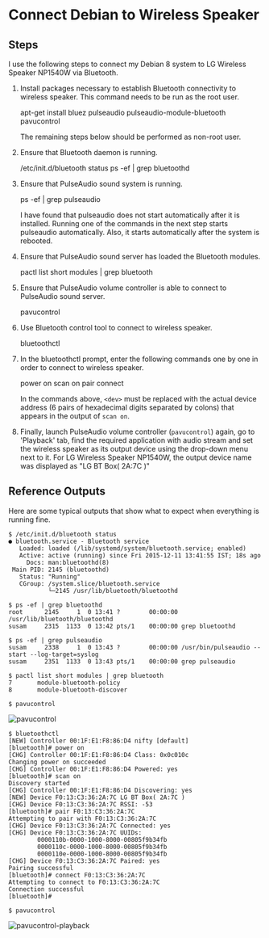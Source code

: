 Connect Debian to Wireless Speaker
==================================


Steps
-----
I use the following steps to connect my Debian 8 system to LG Wireless
Speaker NP1540W via Bluetooth.

  1. Install packages necessary to establish Bluetooth connectivity to
     wireless speaker. This command needs to be run as the root user.

        apt-get install bluez pulseaudio pulseaudio-module-bluetooth pavucontrol 

     The remaining steps below should be performed as non-root user.

  2. Ensure that Bluetooth daemon is running.

        /etc/init.d/bluetooth status
        ps -ef | grep bluetoothd

  3. Ensure that PulseAudio sound system is running.

        ps -ef | grep pulseaudio

     I have found that pulseaudio does not start automatically after it
     is installed. Running one of the commands in the next step starts
     pulseaudio automatically. Also, it starts automatically after the
     system is rebooted.

  4. Ensure that PulseAudio sound server has loaded the Bluetooth
     modules.

        pactl list short modules | grep bluetooth

  5. Ensure that PulseAudio volume controller is able to connect to
     PulseAudio sound server.

        pavucontrol

  6. Use Bluetooth control tool to connect to wireless speaker.

        bluetoothctl

  7. In the bluetoothctl prompt, enter the following commands one by one
     in order to connect to wireless speaker.

        power on
        scan on
        pair <dev>
        connect <dev>
        
     In the commands above, `<dev>` must be replaced with the actual
     device address (6 pairs of hexadecimal digits separated by colons)
     that appears in the output of `scan on`.

  8. Finally, launch PulseAudio volume controller (`pavucontrol`) again,
     go to 'Playback' tab, find the required application with audio
     stream and set the wireless speaker as its output device using the
     drop-down menu next to it. For LG Wireless Speaker NP1540W, the
     output device name was displayed as "LG BT Box( 2A:7C )"


Reference Outputs
-----------------
Here are some typical outputs that show what to expect when everything
is running fine.

<!-- -->

    $ /etc/init.d/bluetooth status
    ● bluetooth.service - Bluetooth service
       Loaded: loaded (/lib/systemd/system/bluetooth.service; enabled)
       Active: active (running) since Fri 2015-12-11 13:41:55 IST; 18s ago
         Docs: man:bluetoothd(8)
     Main PID: 2145 (bluetoothd)
       Status: "Running"
       CGroup: /system.slice/bluetooth.service
               └─2145 /usr/lib/bluetooth/bluetoothd

<!-- -->

    $ ps -ef | grep bluetoothd
    root      2145     1  0 13:41 ?        00:00:00 /usr/lib/bluetooth/bluetoothd
    susam     2315  1133  0 13:42 pts/1    00:00:00 grep bluetoothd

    $ ps -ef | grep pulseaudio
    susam     2338     1  0 13:43 ?        00:00:00 /usr/bin/pulseaudio --start --log-target=syslog
    susam     2351  1133  0 13:43 pts/1    00:00:00 grep pulseaudio

    $ pactl list short modules | grep bluetooth
    7       module-bluetooth-policy
    8       module-bluetooth-discover

<!-- -->

    $ pavucontrol

![pavucontrol](img/pavucontrol.png)

<!-- -->

    $ bluetoothctl 
    [NEW] Controller 00:1F:E1:F8:86:D4 nifty [default]
    [bluetooth]# power on
    [CHG] Controller 00:1F:E1:F8:86:D4 Class: 0x0c010c
    Changing power on succeeded
    [CHG] Controller 00:1F:E1:F8:86:D4 Powered: yes
    [bluetooth]# scan on
    Discovery started
    [CHG] Controller 00:1F:E1:F8:86:D4 Discovering: yes
    [NEW] Device F0:13:C3:36:2A:7C LG BT Box( 2A:7C )
    [CHG] Device F0:13:C3:36:2A:7C RSSI: -53
    [bluetooth]# pair F0:13:C3:36:2A:7C 
    Attempting to pair with F0:13:C3:36:2A:7C
    [CHG] Device F0:13:C3:36:2A:7C Connected: yes
    [CHG] Device F0:13:C3:36:2A:7C UUIDs:
            0000110b-0000-1000-8000-00805f9b34fb
            0000110c-0000-1000-8000-00805f9b34fb
            0000110e-0000-1000-8000-00805f9b34fb
    [CHG] Device F0:13:C3:36:2A:7C Paired: yes
    Pairing successful
    [bluetooth]# connect F0:13:C3:36:2A:7C 
    Attempting to connect to F0:13:C3:36:2A:7C
    Connection successful
    [bluetooth]#

<!-- -->

    $ pavucontrol

![pavucontrol-playback](img/pavucontrol-playback.png)

